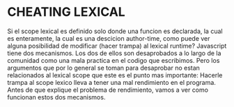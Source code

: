 # CHEATING LEXICAL

Si el scope lexical es definido solo donde una funcion es declarada, la cual es enteramente, la cual es
una descicion author-time, como puede ver alguna posibilidad de modificar (hacer trampa) al lexical runtime?
Javascript tiene dos mecanismos. Los dos de ellos son desaprobados a lo largo de la comunidad como una
mala practica en el codigo que escribimos. Pero los argumentos que por lo general se toman para desaprobar
no estan relacionados al lexical scope que este es el punto mas importante: Hacerle trampa al scope lexico
lleva a tener una mal rendimiento en el programa.
Antes de que explique el problema de rendimiento, vamos a ver como funcionan estos dos mecanismos.
